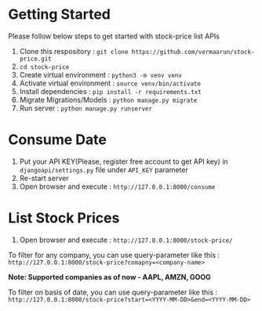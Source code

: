 # Getting Started

Please follow below steps to get started with stock-price list APIs

1. Clone this respository : `git clone https://github.com/vermaarun/stock-price.git`
2. `cd stock-price`
3. Create virtual environment : `python3 -m venv venv`
4. Activate virtual environment : `source venv/bin/activate`
5. Install dependencies : `pip install -r requirements.txt`
6. Migrate Migrations/Models : `python manage.py migrate`
7. Run server : `python manage.py runserver`

# Consume Date
1. Put your API KEY(Please, register free account to get API key) in `djangoapi/settings.py` file under `API_KEY` parameter
2. Re-start server
3. Open browser and execute : `http://127.0.0.1:8000/consume`

# List Stock Prices
1. Open browser and execute : `http://127.0.0.1:8000/stock-price/`

To filter for any company, you can use query-parameter like this : `http://127.0.0.1:8000/stock-price?comapny=<company-name>`

**Note: Supported companies as of now - AAPL, AMZN, GOOG**

To filter on basis of date, you can use query-parameter like this : `http://127.0.0.1:8000/stock-price?start=<YYYY-MM-DD>&end=<YYYY-MM-DD>`
